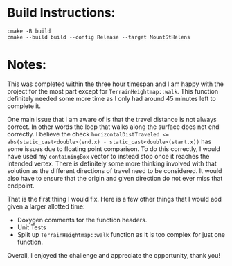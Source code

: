 # Build Instructions:
```
cmake -B build
cmake --build build --config Release --target MountStHelens
```

# Notes:
This was completed within the three hour timespan and I am happy with the project for the most part except for `TerrainHeightmap::walk`. This function definitely
needed some more time as I only had around 45 minutes left to complete it.

One main issue that I am aware of is that the travel distance is not always correct. In other words the loop that walks along the surface does not end correctly.
I believe the check `horizontalDistTraveled <= abs(static_cast<double>(end.x) - static_cast<double>(start.x))` has some issues due to floating point comparison.
To do this correctly, I would have used my `containingBox` vector to instead stop once it reaches the intended vertex. There is definitely some more thinking involved
with that solution as the different directions of travel need to be considered. It would also have to ensure that the origin and given direction do not ever miss that endpoint.

That is the first thing I would fix. Here is a few other things that I would add given a larger allotted time:
- Doxygen comments for the function headers.
- Unit Tests
- Split up `TerrainHeightmap::walk` function as it is too complex for just one function.

Overall, I enjoyed the challenge and appreciate the opportunity, thank you!
